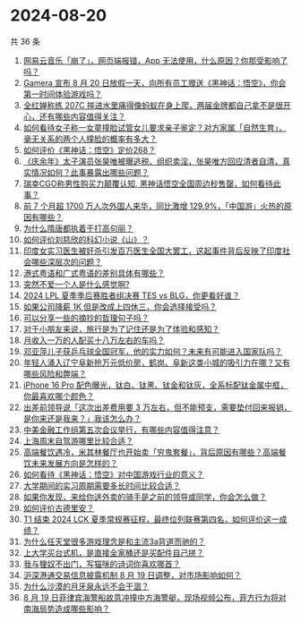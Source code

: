 # 2024-08-20

共 36 条

<!-- BEGIN ZHIHUQUESTIONS -->
<!-- 最后更新时间 Tue Aug 20 2024 01:12:18 GMT+0800 (China Standard Time) -->
1. [网易云音乐「崩了」，网页端报错，App 无法使用，什么原因？你那受影响了吗？](https://www.zhihu.com/question/664706365)
1. [Gamera 宣布 8 月 20 日放假一天，向所有员工赠送《黑神话：悟空》，你会第一时间体验游戏吗？](https://www.zhihu.com/question/664689552)
1. [全红婵称练 207C 摔进水里痛得像蚂蚁在身上爬，两届金牌都自己拿不是很开心，还有哪些内容值得关注？](https://www.zhihu.com/question/664682189)
1. [如何看待女子称一女童撞脸试管女儿要求亲子鉴定？对方家属「自然生育」，毫无关系的两个人撞脸的概率有多大？](https://www.zhihu.com/question/664715022)
1. [如何评价《黑神话：悟空》定价268？](https://www.zhihu.com/question/653844991)
1. [《庆余年》太子演员张昊唯被曝逃税、组织卖淫，张昊唯方回应清者自清，真实情况如何？此事暴露出哪些问题？](https://www.zhihu.com/question/664707683)
1. [瑞幸CGO称男性购买力颠覆认知, 黑神话悟空全国周边秒售罄，如何看待此事？](https://www.zhihu.com/question/664709630)
1. [前 7 个月超 1700 万人次外国人来华，同比激增 129.9%，「中国游」火热的原因有哪些？](https://www.zhihu.com/question/664709422)
1. [为什么隋唐都执着于打高句丽？](https://www.zhihu.com/question/318582844)
1. [如何评价刘慈欣的科幻小说《山》？](https://www.zhihu.com/question/50935951)
1. [印度女实习医生被奸杀引发百万医生全国大罢工，这起事件背后反映了印度社会哪些深层次的问题？](https://www.zhihu.com/question/664619820)
1. [港式粤语和广式粤语的差别具体有哪些？](https://www.zhihu.com/question/20663233)
1. [突然不爱一个人是什么感觉啊?](https://www.zhihu.com/question/638503903)
1. [2024 LPL 夏季季后赛胜者组决赛 TES vs BLG，你更看好谁？](https://www.zhihu.com/question/664684873)
1. [如果公司降薪 1K 但是改成上四休三，你会选择接受吗？](https://www.zhihu.com/question/664699181)
1. [可以分享一些的摘抄的哲理句子吗？](https://www.zhihu.com/question/664738634)
1. [对于小朋友来说，旅行是为了记住还是为了体验和感知？](https://www.zhihu.com/question/661237336)
1. [月收入一万的人配买十八万左右的车吗？](https://www.zhihu.com/question/664294712)
1. [邓亚萍儿子获乒乓球全国冠军，他的实力如何？未来有可能进入国家队吗？](https://www.zhihu.com/question/664517961)
1. [年轻人涌入辽宁阜新抢万元低价房，鹤岗、阜新这类小城的吸引力在哪？又有哪些风险和弊端？](https://www.zhihu.com/question/664688251)
1. [iPhone 16 Pro 配色曝光，钛白、钛黑、钛金和钛灰，全系标配钛金属中框，你最喜欢哪个颜色？](https://www.zhihu.com/question/664687980)
1. [出差前领导说「这次出差费用要 3 万左右，但不能预支，需要垫付回来报销，是你来还是我来？」我该怎么办？](https://www.zhihu.com/question/664461577)
1. [中美金融工作组第五次会议举行，有哪些内容值得注意？](https://www.zhihu.com/question/664699515)
1. [上海周末自驾游哪里比较合适？](https://www.zhihu.com/question/304597797)
1. [高端餐饮遇冷，米其林餐厅也开始卖「穷鬼套餐」，背后原因有哪些？高端餐饮未来发展方向是怎样的？](https://www.zhihu.com/question/664688629)
1. [如何看待《黑神话：悟空》对中国游戏行业的意义？](https://www.zhihu.com/question/620752272)
1. [大学期间的实习周期需要多长时间比较合适？](https://www.zhihu.com/question/664332558)
1. [如果你发现，来给你送外卖的骑手是之前的领导或同学，你会怎么做？](https://www.zhihu.com/question/664536209)
1. [如何评价古德里安？](https://www.zhihu.com/question/28187118)
1. [T1 结束 2024 LCK 夏季常规赛征程，最终位列联赛第四名，如何评价这一成绩？](https://www.zhihu.com/question/664571909)
1. [为什么任天堂很多游戏理念是和主流3a背道而驰的？](https://www.zhihu.com/question/664572989)
1. [上大学买台式机，是直接全家桶还是买配件自己拼？](https://www.zhihu.com/question/659977331)
1. [我与狸奴不出门，写猫咪的诗词你喜欢哪首？](https://www.zhihu.com/question/664073023)
1. [沪深港通交易信息披露机制 8 月 19 日调整，对市场影响如何？](https://www.zhihu.com/question/664690906)
1. [为什么沙漠的月牙泉永远不会干涸？](https://www.zhihu.com/question/566771741)
1. [8 月 19 日菲律宾海警船故意冲撞中方海警艇，现场视频公布，菲方行为将对南海局势造成哪些影响？](https://www.zhihu.com/question/664682738)
<!-- END ZHIHUQUESTIONS -->
